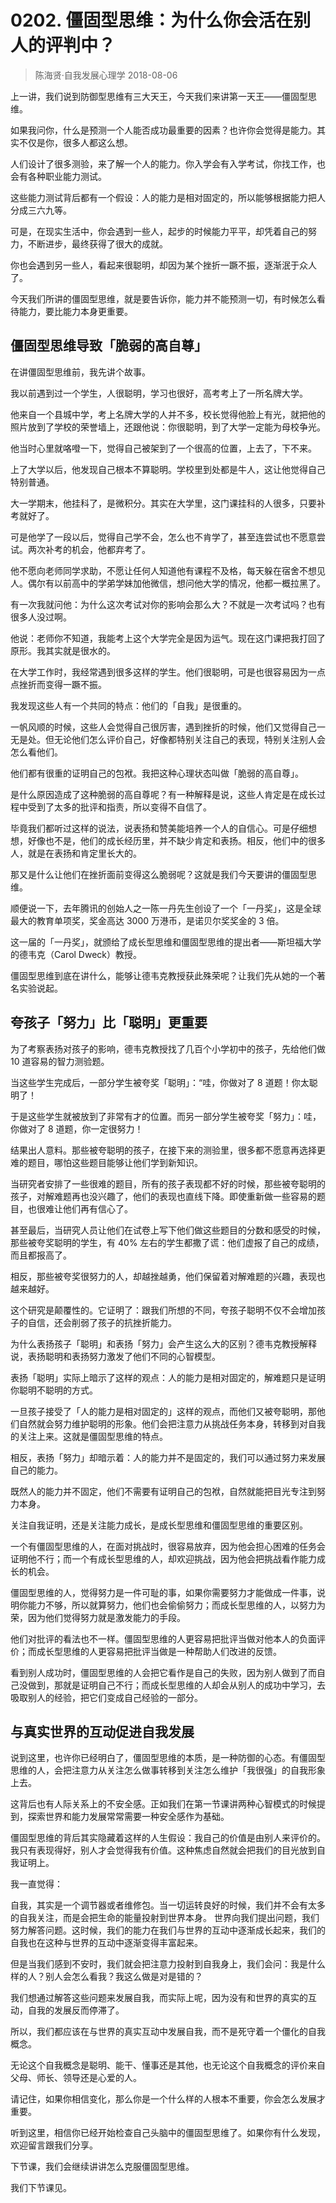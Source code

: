 # 0202. 僵固型思维：为什么你会活在别人的评判中？
> 陈海贤·自我发展心理学
2018-08-06

上一讲，我们说到防御型思维有三大天王，今天我们来讲第一天王——僵固型思维。

如果我问你，什么是预测一个人能否成功最重要的因素？也许你会觉得是能力。其实不仅是你，很多人都这么想。

人们设计了很多测验，来了解一个人的能力。你入学会有入学考试，你找工作，也会有各种职业能力测试。

这些能力测试背后都有一个假设：人的能力是相对固定的，所以能够根据能力把人分成三六九等。

可是，在现实生活中，你会遇到一些人，起步的时候能力平平，却凭着自己的努力，不断进步，最终获得了很大的成就。

你也会遇到另一些人，看起来很聪明，却因为某个挫折一蹶不振，逐渐泯于众人了。

今天我们所讲的僵固型思维，就是要告诉你，能力并不能预测一切，有时候怎么看待能力，要比能力本身更重要。

## 僵固型思维导致「脆弱的高自尊」
在讲僵固型思维前，我先讲个故事。

我以前遇到过一个学生，人很聪明，学习也很好，高考考上了一所名牌大学。

他来自一个县城中学，考上名牌大学的人并不多，校长觉得他脸上有光，就把他的照片放到了学校的荣誉墙上，还跟他说：你很聪明，到了大学一定能为母校争光。

他当时心里就咯噔一下，觉得自己被架到了一个很高的位置，上去了，下不来。

上了大学以后，他发现自己根本不算聪明。学校里到处都是牛人，这让他觉得自己特别普通。

大一学期末，他挂科了，是微积分。其实在大学里，这门课挂科的人很多，只要补考就好了。

可是他学了一段以后，觉得自己学不会，怎么也不肯学了，甚至连尝试也不愿意尝试。两次补考的机会，他都弃考了。

他不愿向老师同学求助，不愿让任何人知道他有课程不及格，每天躲在宿舍不想见人。偶尔有以前高中的学弟学妹加他微信，想问他大学的情况，他都一概拉黑了。

有一次我就问他：为什么这次考试对你的影响会那么大？不就是一次考试吗？也有很多人没过啊。

他说：老师你不知道，我能考上这个大学完全是因为运气。现在这门课把我打回了原形。我其实就是很水的。

在大学工作时，我经常遇到很多这样的学生。他们很聪明，可是也很容易因为一点点挫折而变得一蹶不振。

我发现这些人有一个共同的特点：他们的「自我」是很重的。

一帆风顺的时候，这些人会觉得自己很厉害，遇到挫折的时候，他们又觉得自己一无是处。但无论他们怎么评价自己，好像都特别关注自己的表现，特别关注别人会怎么看他们。

他们都有很重的证明自己的包袱。我把这种心理状态叫做「脆弱的高自尊」。

是什么原因造成了这种脆弱的高自尊呢？有一种解释是说，这些人肯定是在成长过程中受到了太多的批评和指责，所以变得不自信了。

毕竟我们都听过这样的说法，说表扬和赞美能培养一个人的自信心。可是仔细想想，好像也不是，他们的成长经历里，并不缺少肯定和表扬。相反，他们中的很多人，就是在表扬和肯定里长大的。

那又是什么让他们在挫折面前变得这么脆弱呢？这就是我们今天要讲的僵固型思维。

顺便说一下，去年腾讯的创始人之一陈一丹先生创设了一个「一丹奖」，这是全球最大的教育单项奖，奖金高达 3000 万港币，是诺贝尔奖奖金的 3 倍。

这一届的「一丹奖」，就颁给了成长型思维和僵固型思维的提出者——斯坦福大学的德韦克（Carol Dweck）教授。

僵固型思维到底在讲什么，能够让德韦克教授获此殊荣呢？让我们先从她的一个著名实验说起。

## 夸孩子「努力」比「聪明」更重要
为了考察表扬对孩子的影响，德韦克教授找了几百个小学初中的孩子，先给他们做 10 道容易的智力测验题。

当这些学生完成后，一部分学生被夸奖「聪明」：“哇，你做对了 8 道题！你太聪明了！

于是这些学生就被放到了非常有才的位置。而另一部分学生被夸奖「努力」：哇，你做对了 8 道题，你一定很努力！

结果出人意料。那些被夸聪明的孩子，在接下来的测验里，很多都不愿意再选择更难的题目，哪怕这些题目能够让他们学到新知识。

当研究者安排了一些很难的题目，所有的孩子表现都不好的时候，那些被夸聪明的孩子，对解难题再也没兴趣了，他们的表现也直线下降。即使重新做一些容易的题目，也很难让他们再有信心了。

甚至最后，当研究人员让他们在试卷上写下他们做这些题目的分数和感受的时候，那些被夸奖聪明的学生，有 40% 左右的学生都撒了谎：他们虚报了自己的成绩，而且都报高了。

相反，那些被夸奖很努力的人，却越挫越勇，他们保留着对解难题的兴趣，表现也越来越好。

这个研究是颠覆性的。它证明了：跟我们所想的不同，夸孩子聪明不仅不会增加孩子的自信，还会削弱了孩子的抗挫折能力。

为什么表扬孩子「聪明」和表扬「努力」会产生这么大的区别？德韦克教授解释说，表扬聪明和表扬努力激发了他们不同的心智模型。

表扬「聪明」实际上暗示了这样的观点：人的能力是相对固定的，解难题只是证明你聪明不聪明的方式。

一旦孩子接受了「人的能力是相对固定的」这样的观点，而他们又被夸聪明，那他们自然就会努力维护聪明的形象。他们会把注意力从挑战任务本身，转移到对自我的关注上来。这就是僵固型思维的特点。

相反，表扬「努力」却暗示着：人的能力并不是固定的，我们可以通过努力来发展自己的能力。

既然人的能力并不固定，他们不需要有证明自己的包袱，自然就能把目光专注到努力本身。

关注自我证明，还是关注能力成长，是成长型思维和僵固型思维的重要区别。

一个有僵固型思维的人，在面对挑战时，很容易放弃，因为他会担心困难的任务会证明他不行；而一个有成长型思维的人，却欢迎挑战，因为他会把挑战看作能力成长的机会。

僵固型思维的人，觉得努力是一件可耻的事，如果你需要努力才能做成一件事，说明你能力不够，所以就算努力，他们也会偷偷努力；而成长型思维的人，以努力为荣，因为他们觉得努力就是激发能力的手段。

他们对批评的看法也不一样。僵固型思维的人更容易把批评当做对他本人的负面评价；而成长型思维的人更容易把批评当做是一种帮助人们改进的反馈。

看到别人成功时，僵固型思维的人会把它看作是自己的失败，因为别人做到了而自己没做到，那就是证明自己不行；而成长型思维的人却会从别人的成功中学习，去吸取别人的经验，把它们变成自己经验的一部分。 

## 与真实世界的互动促进自我发展
说到这里，也许你已经明白了，僵固型思维的本质，是一种防御的心态。有僵固型思维的人，会把注意力从关注怎么做事转移到关注怎么维护「我很强」的自我形象上去。

这背后也有人际关系上的不安全感。正如我们在第一节课讲两种心智模式的时候提到，探索世界和能力发展常常需要一种安全感作为基础。

僵固型思维的背后其实隐藏着这样的人生假设：我自己的价值是由别人来评价的。我只有表现得好，别人才会觉得我有价值。这种焦虑自然就会把我们的目光放到自我证明上。

我一直觉得：

自我，其实是一个调节器或者维修包。当一切运转良好的时候，我们并不会有太多的自我关注，而是会把生命的能量投射到世界本身。
世界向我们提出问题，我们努力解答问题。这时候，我们的能力在我们与世界的互动中逐渐成长起来，我们的自我也在这种与世界的互动中逐渐变得丰富起来。

但是当我们感到不安时，我们就会把注意力投射到自我身上，我们会问：我是什么样的人？别人会怎么看我？我这么做是对是错的？

我们想通过解答这些问题来发展自我，而实际上呢，因为没有和世界的真实的互动，自我的发展反而停滞了。

所以，我们都应该在与世界的真实互动中发展自我，而不是死守着一个僵化的自我概念。

无论这个自我概念是聪明、能干、懂事还是其他，也无论这个自我概念的评价来自父母、师长、领导还是心爱的人。

请记住，如果你相信变化，那么你是一个什么样的人根本不重要，你会怎么发展才重要。

听到这里，相信你已经开始检查自己头脑中的僵固型思维了。如果你有什么发现，欢迎留言跟我们分享。

下节课，我们会继续讲讲怎么克服僵固型思维。

我们下节课见。




